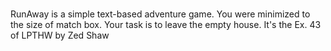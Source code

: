# 
RunAway is a simple text-based adventure game. You were minimized to the size of match box. Your task is to leave the empty house. It's the Ex. 43 of LPTHW by Zed Shaw
